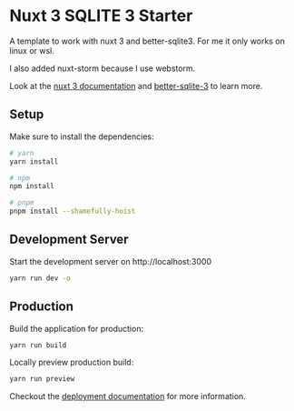 # Nuxt 3 SQLITE 3 Starter

A template to work with nuxt 3 and better-sqlite3. For me it only works on linux or wsl. 

I also added nuxt-storm because I use webstorm.

Look at the [nuxt 3 documentation](https://v3.nuxtjs.org) and [better-sqlite-3](https://github.com/WiseLibs/better-sqlite3) to learn more.

## Setup

Make sure to install the dependencies:

```bash
# yarn
yarn install

# npm
npm install

# pnpm
pnpm install --shamefully-hoist
```

## Development Server

Start the development server on http://localhost:3000

```bash
yarn run dev -o
```

## Production

Build the application for production:

```bash
yarn run build
```

Locally preview production build:

```bash
yarn run preview
```

Checkout the [deployment documentation](https://v3.nuxtjs.org/guide/deploy/presets) for more information.
